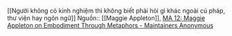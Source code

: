 [[Người không có kinh nghiệm thì không biết phải hỏi gì khác ngoài cú pháp, thư viện hay ngôn ngữ]] 
Nguồn:: [[Maggie Appleton]], [MA 12: Maggie Appleton on Embodiment Through Metaphors - Maintainers Anonymous](https://maintainersanonymous.com/metaphor/#t=46:08)
